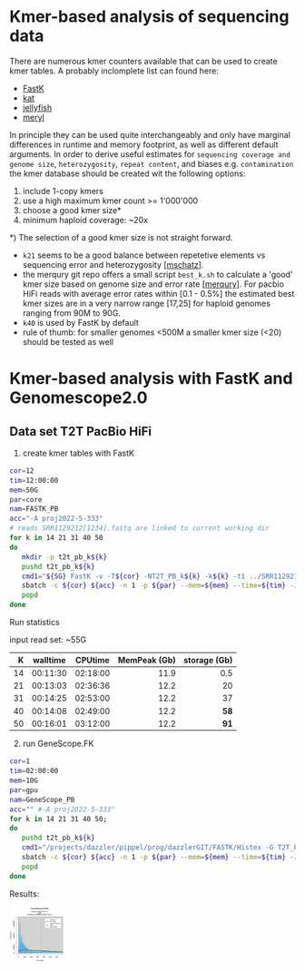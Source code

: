 
# Kmer-based analysis of sequencing data 

There are numerous kmer counters available that can be used to create kmer tables. A probably inclomplete list 
can found here:
 * [FastK](https://github.com/thegenemyers/FASTK)
 * [kat](https://github.com/TGAC/KAT)
 * [jellyfish](https://github.com/gmarcais/Jellyfish)
 * [meryl](https://github.com/marbl/meryl)

In principle they can be used quite interchangeably and only have marginal differences in runtime and memory footprint, 
as well as different default arguments. In order to derive useful estimates for `sequencing coverage and genome size`, `heterozygosity`, 
`repeat content`, and biases e.g. `contamination` the kmer database should be created wit the following options:
   1. include 1-copy kmers
   2. use a high maximum kmer count >= 1'000'000
   3. choose a good kmer size*
   4. minimum haploid coverage: ~20x

*) The selection of a good kmer size is not straight forward. 

* `k21` seems to be a good balance between repetetive elements vs sequencing error and heterozygosity [[mschatz](https://github.com/schatzlab/genomescope/issues/32)]. 
* the merqury git repo offers a small script `best_k.sh` to calculate a 'good' kmer size based on genome size and error rate [[merqury](https://github.com/marbl/merqury/blob/master/best_k.sh)]. For pacbio HiFi reads with average error rates within [0.1 - 0.5%] the estimated best kmer sizes are in a very narrow range [17,25] for haploid genomes ranging from 90M to 90G. 
* `k40` is used by FastK by default
* rule of thumb: for smaller genomes <500M a smaller kmer size (<20) should be tested as well

# Kmer-based analysis with FastK and Genomescope2.0

## Data set T2T PacBio HiFi

1. create kmer tables with FastK  

```bash 
cor=12
tim=12:00:00 
mem=50G
par=core
nam=FASTK_PB
acc="-A proj2022-5-333"
# reads SRR1129212[1234].fastq are linked to current working dir 
for k in 14 21 31 40 50 
do 
   mkdir -p t2t_pb_k${k}
   pushd t2t_pb_k${k}
   cmd1="${SG} FastK -v -T${cor} -NT2T_PB_k${k} -k${k} -t1 ../SRR1129212[1234].fastq"
   sbatch -c ${cor} ${acc} -n 1 -p ${par} --mem=${mem} --time=${tim} -J ${nam}_k${k} --wrap="echo \"${cmd1}\" && ${cmd1}"
   popd
done
```

Run statistics

input read set: ~55G

|  K  |  walltime  | CPUtime | MemPeak (Gb) | storage (Gb)  |
|----:|:----------:|:-----------:|------------:|--------------:|
|  14 |   00:11:30 | 02:18:00    |     11.9    |      0.5      |
|  21 |   00:13:03 | 02:36:36    |     12.2    |      20       |
|  31 |   00:14:25 | 02:53:00    |     12.2    |      37       |
|  40 |   00:14:08 | 02:49:00    |     12.2    |      **58**   |
|  50 |   00:16:01 | 03:12:00    |     12.2    |      **91**   |


2. run GeneScope.FK 

```bash 
cor=1
tim=02:00:00 
mem=10G
par=gpu
nam=GeneScope_PB
acc="" #-A proj2022-5-333"
for k in 14 21 31 40 50;  
do           
   pushd t2t_pb_k${k}
   cmd1="/projects/dazzler/pippel/prog/dazzlerGIT/FASTK/Histex -G T2T_PB_k${k} | /projects/dazzler/pippel/prog/dazzlerGIT/GENESCOPE.FK/GeneScopeFK.R -o GeneS_T2T_PB_k${k} -p 1 -k ${k}"
   sbatch -c ${cor} ${acc} -n 1 -p ${par} --mem=${mem} --time=${tim} -J ${nam}_k${k} --wrap="echo \"${cmd1}\" && ${cmd1}"
   popd
done 
```

Results:

<img src="../examples/humanT2T/pb/GeneS_T2T_PB_k14/linear_plot.png" alt="GeneScope PacBio K14" width="100"/>
